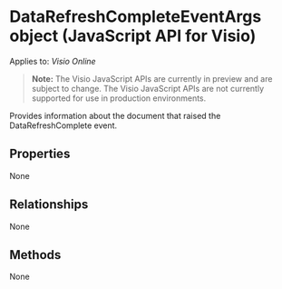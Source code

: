 # DataRefreshCompleteEventArgs object (JavaScript API for Visio)

Applies to: _Visio Online_
>**Note:** The Visio JavaScript APIs are currently in preview and are subject to change. The Visio JavaScript APIs are not currently supported for use in production environments.

Provides information about the document that raised the DataRefreshComplete event.

## Properties

None

## Relationships
None


## Methods
None

